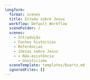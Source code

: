 ```yaml
---
longform:
  format: scenes
  title: Estudo sobre Jesus
  workflow: Default Workflow
  sceneFolder: /
  scenes:
    - Introdução
    - Fontes históricas
    - Referências
    - Ideias sobre Jesus
    - - Não-existência
      - Gnosticismo
  sceneTemplate: templates/Quartz.md
  ignoredFiles: []
---
```

